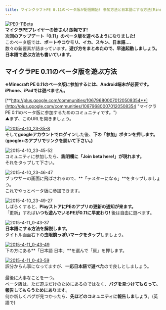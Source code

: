 ```yaml
---
title: マインクラフトPE 0.11のベータ版が配信開始! 参加方法と日本語にする方法[Minecraft PE]
---
```


[![PE0-11Beta](https://cdn-ak.f.st-hatena.com/images/fotolife/s/sasigume/20210208/20210208164624.png)](#e/4/e44bb48d.png "PE0-11Beta")  
**マイクラPEプレイヤーの皆さん! 朗報です!  
**次回のアップデート「0.11」のベータ版を遊べるようになりました!****  
このベータ版では、**ボートやコウモリ、イカ、スキン、日本語….**  
数々の新要素が詰まっています。**遊び方をまとめたので、早速起動しましょう。  
日本語で遊ぶ方法も書いています。** 

## マイクラPE 0.11のベータ版を遊ぶ方法

**※Minecraft PE 0.11のベータ版に参加するには、Android端末が必要です。  
iPhone、iPadでは遊べません。**

[**http://plus.google.com/communities/106796800070120508354**](http://plus.google.com/communities/106796800070120508354 "マイクラPE 0.11のベータ版に参加するためのコミュニティです。")  
▲まず、このURLを開きましょう。

[![2015-4-10_23-35-8](https://cdn-ak.f.st-hatena.com/images/fotolife/s/sasigume/20210208/20210208151158.jpg)](#9/1/91f5bcc4.jpg "2015-4-10_23-35-8")  
そして**googleアカウントでログイン**した後、**下の「参加」ボタンを押します。**  
(**google+のアプリでリンクを開いて下さい。)**

![2015-4-10_23-45-52](https://cdn-ak.f.st-hatena.com/images/fotolife/s/sasigume/20210208/20210208155438.jpg)  
コミュニティに参加したら、**説明欄に「Join beta here!」が現れます。**  
それをタップして下さい。

![2015-4-10_23-46-47](https://cdn-ak.f.st-hatena.com/images/fotolife/s/sasigume/20210208/20210208132333.jpg)  
ブラウザーの画面に飛ばされるので、**「テスターになる」**をタップしましょう。  
これでやっとベータ版に参加できます。

![2015-4-10_23-49-27](https://cdn-ak.f.st-hatena.com/images/fotolife/s/sasigume/20210208/20210208151257.jpg)  
しばらくすると、**PlayストアにPEのアプリの更新の通知が来ます。**  
「更新」すれば**いつも遊んでいるPEが0.11に早変わり!** 後は自由に遊べます。

![2015-4-11_0-43-37](https://cdn-ak.f.st-hatena.com/images/fotolife/s/sasigume/20210208/20210208174734.jpg)  
**日本語にする方法を解説します。**  
タイトル画面右下の**虫眼鏡っぽいマークをタップ**しましょう。

[![2015-4-11_0-43-49](https://cdn-ak.f.st-hatena.com/images/fotolife/s/sasigume/20210208/20210208151503.jpg)](#9/4/94c50c31.jpg "2015-4-11_0-43-49")  
下の方にある**「日本語 日本」**を選んで「戻」を押します。

[![2015-4-11_0-43-59](https://cdn-ak.f.st-hatena.com/images/fotolife/s/sasigume/20210208/20210208131212.jpg)](#1/b/1b5d50fe.jpg "2015-4-11_0-43-59")  
訳分からん事になってますが、**一応日本語で遊べた**ので良しとしましょう。  
   
最後に大事なことを一つ。  
ベータ版は、ただ遊ぶだけのためにあるのではなく、**バグを見つけてもらって、報告してもらうためにあります**。  
何か新しくバグが見つかったら、**先ほどのコミュニティに報告しましょう**。(英語で)
